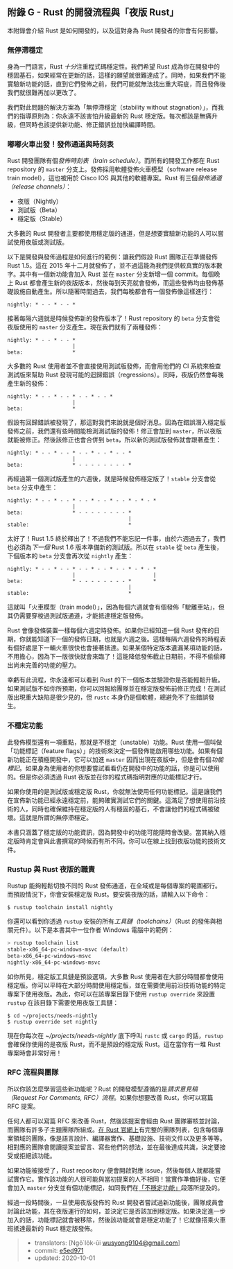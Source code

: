## 附錄 G - Rust 的開發流程與「夜版 Rust」

本附錄會介紹 Rust 是如何開發的，以及這對身為 Rust 開發者的你會有何影響。

### 無停滯穩定

身為一門語言，Rust *十分*注重程式碼穩定性。我們希望 Rust 成為你在開發中的穩固基石，如果經常在更新的話，這樣的願望就很難達成了。同時，如果我們不能實驗新功能的話，直到它們發佈之前，我們可能就無法找出重大瑕疵，而且發佈後我們就很難再加以更改了。

我們對此問題的解決方案為「無停滯穩定（stability without stagnation）」，而我們的指導原則為：你永遠不該害怕升級最新的 Rust 穩定版。每次都該是無痛升級，但同時也該提供新功能、修正錯誤並加快編譯時間。

### 嘟嘟火車出發！發佈通道與時刻表

Rust 開發團隊有個*發佈時刻表（train schedule）*。而所有的開發工作都在 Rust repository 的 `master` 分支上。發佈採用軟體發佈火車模型（software release train model），這也被用於 Cisco IOS 與其他的軟體專案。Rust 有三個*發佈通道（release channels）*：

* 夜版（Nightly）
* 測試版（Beta）
* 穩定版（Stable）

大多數的 Rust 開發者主要都使用穩定版的通道，但是想要實驗新功能的人可以嘗試使用夜版或測試版。

以下是開發與發佈過程是如何進行的範例：讓我們假設 Rust 團隊正在準備發佈 Rust 1.5。這在 2015 年十二月就發佈了，並不過這能為我們提供較真實的版本數字。其中有一個新功能會加入 Rust 並在 `master` 分支新增一個 commit。每個晚上 Rust 都會產生新的夜版版本，然後每到天亮就會發佈，而這些發佈均由發佈基礎設施自動產生。所以隨著時間過去，我們每晚都會有一個發佈像這樣進行：

```text
nightly: * - - * - - *
```

接著每隔六週就是時候發佈新的發佈版本了！Rust repository 的 `beta` 分支會從夜版使用的 `master` 分支產生。現在我們就有了兩種發佈：

```text
nightly: * - - * - - *
                     |
beta:                *
```

大多數的 Rust 使用者並不會直接使用測試版發佈，而會用他們的 CI 系統來檢查測試版來幫助 Rust 發現可能的迴歸錯誤（regressions）。同時，夜版仍然會每晚產生新的發佈：

```text
nightly: * - - * - - * - - * - - *
                     |
beta:                *
```

假設有回歸錯誤被發現了，那這對我們來說就是個好消息。因為在錯誤潛入穩定版發佈之前，我們還有些時間能檢測測試版的發佈！修正會加到 `master`，所以夜版就能被修正。然後該修正也會合併到 `beta`，所以新的測試版發佈就會跟著產生：

```text
nightly: * - - * - - * - - * - - * - - *
                     |
beta:                * - - - - - - - - *
```

再經過第一個測試版產生的六週後，就是時候發佈穩定版了！`stable` 分支會從 `beta` 分支中產生：

```text
nightly: * - - * - - * - - * - - * - - * - * - *
                     |
beta:                * - - - - - - - - *
                                       |
stable:                                *
```

太好了！Rust 1.5 終於釋出了！不過我們不能忘記一件事，由於六週過去了，我們也必須為*下一個* Rust 1.6 版本準備新的測試版。所以在 `stable` 從 `beta` 產生後，下個版本的 `beta` 分支會再次從 `nightly` 產生：

```text
nightly: * - - * - - * - - * - - * - - * - * - *
                     |                         |
beta:                * - - - - - - - - *       *
                                       |
stable:                                *
```

這就叫「火車模型（train model）」，因為每個六週就會有個發佈「駛離車站」，但其仍需要穿梭過測試版通道，才能抵達穩定版發佈。

Rust 會像發條裝置一樣每個六週定時發佈。如果你已經知道一個 Rust 發佈的日期，你就能知道下一個的發佈日期，也就是六週之後。這樣每隔六週發佈的時程表有個好處是下一輛火車很快也會接著抵達。如果某個特定版本遺漏某項功能的話，不用擔心，因為下一版很快就會來臨了！這能降低發佈截止日期前，不得不偷偷釋出尚未完善的功能的壓力。

幸虧有此流程，你永遠都可以看到 Rust 的下一個版本並驗證你是否能輕鬆升級。如果測試版不如你所預期，你可以回報給團隊並在穩定版發佈前修正完成！在測試版出現重大缺陷是很少見的，但 `rustc` 本身仍是個軟體，總避免不了些錯誤發生。

### 不穩定功能

此發佈模型還有一項重點，那就是不穩定（unstable）功能。Rust 使用一個叫做「功能標記（feature flags）」的技術來決定一個發佈能啟用哪些功能。如果有個新功能正在積極開發中，它可以加進 `master` 因而出現在夜版中，但是會有個*功能標記*。如果身為使用者的你想要嘗試看看仍在開發中的功能的話，你是可以使用的。但是你必須透過 Rust 夜版並在你的程式碼指明對應的功能標記才行。

如果你使用的是測試版或穩定版 Rust，你就無法使用任何功能標記。這是讓我們在宣佈新功能已經永遠穩定前，能夠確實測試它們的關鍵。這滿足了想使用前沿技術的人，同時也確保維持在穩定版的人有穩固的基石，不會讓他們的程式碼被破壞。這就是所謂的無停滯穩定。

本書只涵蓋了穩定版的功能資訊，因為開發中的功能可能隨時會改變。當其納入穩定版時肯定會與此書撰寫的時候而有所不同。你可以在線上找到夜版功能的技術文件。

### Rustup 與 Rust 夜版的職責

Rustup 能夠輕鬆切換不同的 Rust 發佈通道，在全域或是每個專案的範圍都行。而預設情況下，你會安裝穩定版 Rust。要安裝夜版的話，請輸入以下命令：

```console
$ rustup toolchain install nightly
```

你還可以看到你透過 `rustup` 安裝的所有*工具鏈（toolchains）*（Rust 的發佈與相關元件）。以下是本書其中一位作者 Windows 電腦中的範例：

```powershell
> rustup toolchain list
stable-x86_64-pc-windows-msvc (default)
beta-x86_64-pc-windows-msvc
nightly-x86_64-pc-windows-msvc
```

如你所見，穩定版工具鏈是預設選項。大多數 Rust 使用者在大部分時間都會使用穩定版。你可以平時在大部分時間使用穩定版，並在需要使用前沿技術功能的特定專案下使用夜版。為此，你可以在該專案目錄下使用 `rustup override` 來設置 `rustup` 在該目錄下需要使用夜版工具鏈：

```console
$ cd ~/projects/needs-nightly
$ rustup override set nightly
```

現在你每次在 *~/projects/needs-nightly* 底下呼叫 `rustc` 或 `cargo` 的話，`rustup` 會確保你使用的是夜版 Rust，而不是預設的穩定版 Rust。這在當你有一堆 Rust 專案時會非常好用！

### RFC 流程與團隊

所以你該怎麼學習這些新功能呢？Rust 的開發模型遵循的是*請求意見稿（Request For Comments, RFC）流程*。如果你想要改善 Rust，你可以寫篇 RFC 提案。

任何人都可以寫篇 RFC 來改善 Rust，然後該提案會經由 Rust 團隊審核並討論，而團隊有許多子主題團隊所組成。[在 Rust 官網上](https://www.rust-lang.org/governance)有完整的團隊列表，包含每個專案領域的團隊，像是語言設計、編譯器實作、基礎設施、技術文件以及更多等等。相對應的團隊會閱讀提案並留言、寫些他們的想法，並在最後達成共識，決定要接受或拒絕該功能。

如果功能被接受了，Rust repository 便會開啟對應 issue，然後每個人就都能嘗試實作它。實作該功能的人很可能與當初提案的人不相同！當實作準備好後，它便會加入 `master` 分支並有個功能標記，如同我們在[「不穩定功能」](#unstable-features)<!-- ignore -->段落所提及的。

經過一段時間後，一旦使用夜版發佈的 Rust 開發者嘗試過新功能後，團隊成員會討論此功能，其在夜版運行的如何，並決定它是否該加到穩定版。如果決定進一步加入的話，功能標記就會被移除，然後該功能就會是穩定功能了！它就像搭乘火車班抵達最新的 Rust 穩定版發佈。

> - translators: [Ngô͘ Io̍k-ūi <wusyong9104@gmail.com>]
> - commit: [e5ed971](https://github.com/rust-lang/book/blob/e5ed97128302d5fa45dbac0e64426bc7649a558c/src/appendix-07-nightly-rust.md)
> - updated: 2020-10-01
